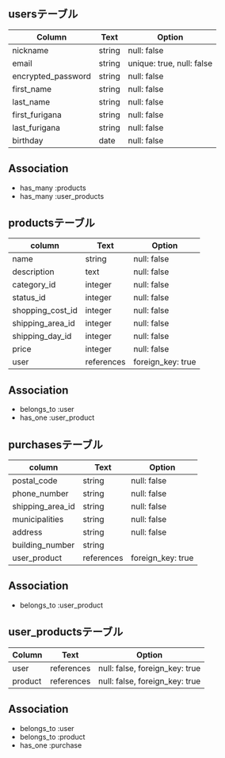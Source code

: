 ## usersテーブル

| Column             | Text   | Option                    |
| ------------------ | ------ | ------------------------- |
| nickname           | string | null: false               |
| email              | string | unique: true, null: false |
| encrypted_password | string | null: false               |
| first_name         | string | null: false               |
| last_name          | string | null: false               |
| first_furigana     | string | null: false               |
| last_furigana      | string | null: false               |
| birthday           | date   | null: false               |

## Association
- has_many :products
- has_many :user_products

## productsテーブル

| column           | Text       | Option            |
| ---------------- | ---------- | ----------------- |
| name             | string     | null: false       |
| description      | text       | null: false       |
| category_id      | integer    | null: false       |
| status_id        | integer    | null: false       |
| shopping_cost_id | integer    | null: false       |
| shipping_area_id | integer    | null: false       |
| shipping_day_id  | integer    | null: false       |
| price            | integer    | null: false       |
| user             | references | foreign_key: true |

## Association
- belongs_to :user
- has_one :user_product

## purchasesテーブル

| column           | Text       | Option            |
| ---------------- | ---------- | ----------------- |
| postal_code      | string     | null: false       |
| phone_number     | string     | null: false       |
| shipping_area_id | string     | null: false       |
| municipalities   | string     | null: false       |
| address          | string     | null: false       |
| building_number  | string     |                   |
| user_product     | references | foreign_key: true |

## Association
- belongs_to :user_product

## user_productsテーブル
| Column  | Text       | Option                         |
| ------- | ---------- | ------------------------------ |
| user    | references | null: false, foreign_key: true |
| product | references | null: false, foreign_key: true |

## Association
- belongs_to :user
- belongs_to :product
- has_one :purchase